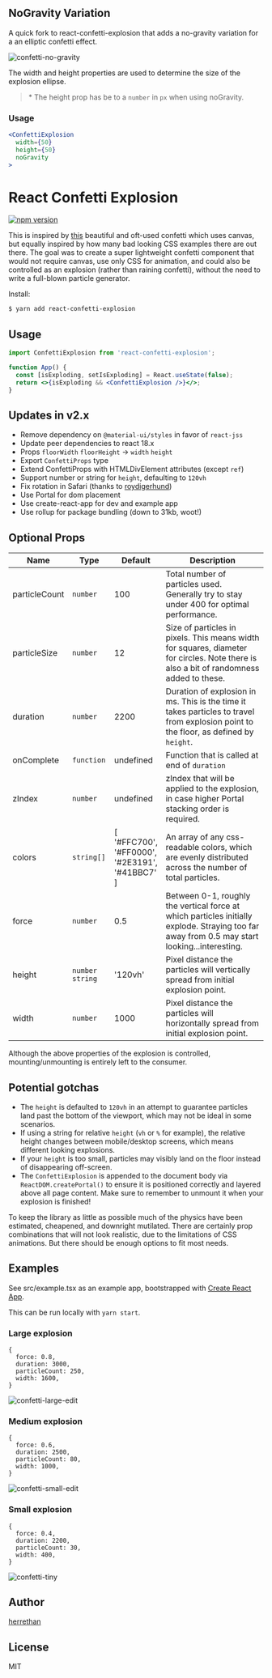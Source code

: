 ## NoGravity Variation
A quick fork to react-confetti-explosion that adds a no-gravity variation for a
an elliptic confetti effect.

![confetti-no-gravity](https://i.imgur.com/tCG9RUC.gif)

The width and height properties are used to determine the size of the explosion ellipse.

> \* The height prop has be to a `number` in `px` when using noGravity.

### Usage
```jsx
<ConfettiExplosion
  width={50}
  height={50}
  noGravity
>
```

# React Confetti Explosion

[![npm version](https://img.shields.io/npm/v/react-confetti-explosion.svg?style=flat-square)](https://www.npmjs.com/package/react-confetti-explosion)

This is inspired by [this](https://codepen.io/Gthibaud/pen/ENzXbp) beautiful and oft-used confetti which uses canvas, but equally inspired by how many bad looking CSS examples there are out there. The goal was to create a super lightweight confetti component that would not require canvas, use only CSS for animation, and could also be controlled as an explosion (rather than raining confetti), without the need to write a full-blown particle generator.

Install:

```bash
$ yarn add react-confetti-explosion
```

## Usage

```jsx
import ConfettiExplosion from 'react-confetti-explosion';

function App() {
  const [isExploding, setIsExploding] = React.useState(false);
  return <>{isExploding && <ConfettiExplosion />}</>;
}
```

## Updates in v2.x

- Remove dependency on `@material-ui/styles` in favor of `react-jss`
- Update peer dependencies to react 18.x
- Props `floorWidth` `floorHeight` -> `width` `height`
- Export `ConfettiProps` type
- Extend ConfettiProps with HTMLDivElement attributes (except `ref`)
- Support number or string for `height`, defaulting to `120vh`
- Fix rotation in Safari (thanks to [roydigerhund](https://github.com/roydigerhund))
- Use Portal for dom placement
- Use create-react-app for dev and example app
- Use rollup for package bundling (down to 31kb, woot!)

## Optional Props

<!-- prettier-ignore -->
| Name          | Type       | Default                                                       | Description                                                                                                                                   |
| ------------- | ---------- | ------------------------------------------------------------- | --------------------------------------------------------------------------------------------------------------------------------------------- |
| particleCount | `number`   | 100                                                           | Total number of particles used. Generally try to stay under 400 for optimal performance.                                                      |
| particleSize  | `number`   | 12                                                            | Size of particles in pixels. This means width for squares, diameter for circles. Note there is also a bit of randomness added to these.       |
| duration      | `number`   | 2200                                                          | Duration of explosion in ms. This is the time it takes particles to travel from explosion point to the floor, as defined by `height`.         |
| onComplete    | `function` | undefined                                                     | Function that is called at end of `duration`                                                                                                  |
| zIndex        | `number`   | undefined                                                     | zIndex that will be applied to the explosion, in case higher Portal stacking order is required.                                                |
| colors        | `string[]` | [<br>'#FFC700',<br>'#FF0000',<br>'#2E3191',<br>'#41BBC7'<br>] | An array of any css-readable colors, which are evenly distributed across the number of total particles.                                       |
| force         | `number`   | 0.5                                                           | Between 0-1, roughly the vertical force at which particles initially explode. Straying too far away from 0.5 may start looking...interesting. |
| height        | `number` `string`   | '120vh'                                              | Pixel distance the particles will vertically spread from initial explosion point.                                                             |
| width         | `number`   | 1000                                                          | Pixel distance the particles will horizontally spread from initial explosion point.                                                           |

Although the above properties of the explosion is controlled, mounting/unmounting is entirely left to the consumer.

## Potential gotchas

- The `height` is defaulted to `120vh` in an attempt to guarantee particles land past the bottom of the viewport, which may not be ideal in some scenarios.
- If using a string for relative `height` (`vh` or `%` for example), the relative height changes between mobile/desktop screens, which means different looking explosions.
- If your `height` is too small, particles may visibly land on the floor instead of disappearing off-screen.
- The `ConfettiExplosion` is appended to the document body via `ReactDOM.createPortal()` to ensure it is positioned correctly and layered above all page content. Make sure to remember to unmount it when your explosion is finished!

To keep the library as little as possible much of the physics have been estimated, cheapened, and downright mutilated. There are certainly prop combinations that will not look realistic, due to the limitations of CSS animations. But there should be enough options to fit most needs.

## Examples

See src/example.tsx as an example app, bootstrapped with [Create React App](https://github.com/facebook/create-react-app).

This can be run locally with `yarn start`.

### Large explosion

```
{
  force: 0.8,
  duration: 3000,
  particleCount: 250,
  width: 1600,
}
```

![confetti-large-edit](https://user-images.githubusercontent.com/5460067/111782964-0c6bed80-8890-11eb-8a8b-0a4fdbc30cbd.gif)

### Medium explosion

```
{
  force: 0.6,
  duration: 2500,
  particleCount: 80,
  width: 1000,
}
```

![confetti-small-edit](https://user-images.githubusercontent.com/5460067/111782909-f8c08700-888f-11eb-9a90-4ef0931de730.gif)

### Small explosion

```
{
  force: 0.4,
  duration: 2200,
  particleCount: 30,
  width: 400,
}
```

![confetti-tiny](https://user-images.githubusercontent.com/5460067/111792596-c6685700-889a-11eb-8daf-7b234726041a.gif)

## Author

[herrethan](https://github.com/herrethan)

## License

MIT
